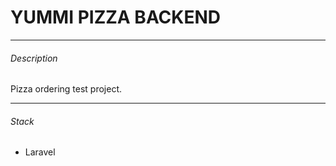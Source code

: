 # YUMMI PIZZA BACKEND
------

###### Description

Pizza ordering test project.

------

###### Stack

- Laravel
